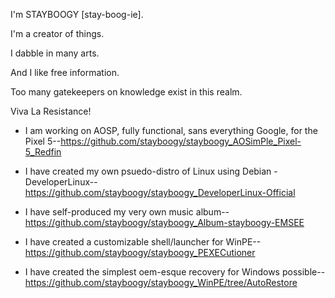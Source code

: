 I'm STAYBOOGY [stay-boog-ie].

I'm a creator of things. 

I dabble in many arts. 

And I like free information. 

Too many gatekeepers on knowledge exist in this realm. 

Viva La Resistance!

                                                       

* I am working on AOSP, fully functional, sans everything Google, for the Pixel 5--https://github.com/stayboogy/stayboogy_AOSimPle_Pixel-5_Redfin

* I have created my own psuedo-distro of Linux using Debian - DeveloperLinux--https://github.com/stayboogy/stayboogy_DeveloperLinux-Official

* I have self-produced my very own music album--https://github.com/stayboogy/stayboogy_Album-stayboogy-EMSEE

* I have created a customizable shell/launcher for WinPE--https://github.com/stayboogy/stayboogy_PEXECutioner

* I have created the simplest oem-esque recovery for Windows possible--https://github.com/stayboogy/stayboogy_WinPE/tree/AutoRestore
